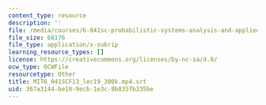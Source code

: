 ```yaml
---
content_type: resource
description: ''
file: /media/courses/6-041sc-probabilistic-systems-analysis-and-applied-probability-fall-2013/367a3144be109ecb1e3c9b835fb335be_MIT6_041SCF13_lec19_300k.mp4.srt
file_size: 68176
file_type: application/x-subrip
learning_resource_types: []
license: https://creativecommons.org/licenses/by-nc-sa/4.0/
ocw_type: OCWFile
resourcetype: Other
title: MIT6_041SCF13_lec19_300k.mp4.srt
uid: 367a3144-be10-9ecb-1e3c-9b835fb335be
---
```

